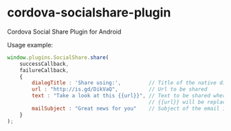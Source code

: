 cordova-socialshare-plugin
==========================

Cordova Social Share Plugin for Android

Usage example:

```js
window.plugins.SocialShare.share(
    successCallback,
    failureCallback,
    {
        dialogTitle : 'Share using:',         // Title of the native dialog
        url : "http://is.gd/DikVaQ",          // Url to be shared
        text : "Take a look at this {{url}}", // Text to be shared where possible (not in Facebook)
                                              // {{url}} will be replaced by given url
        mailSubject : "Great news for you"    // Subject of the email if users select a mail client
    }
);
```
